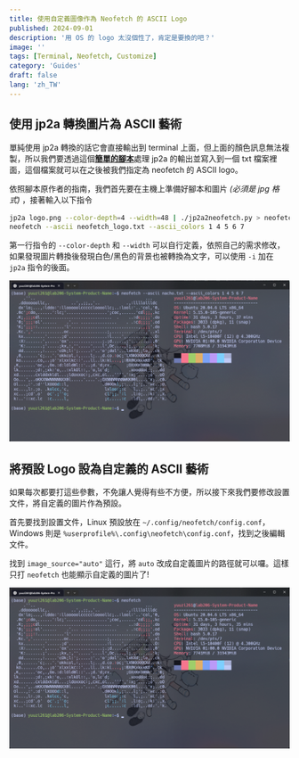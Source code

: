 ```yaml
---
title: 使用自定義圖像作為 Neofetch 的 ASCII Logo
published: 2024-09-01
description: '用 OS 的 logo 太沒個性了，肯定是要換的吧？'
image: ''
tags: [Terminal, Neofetch, Customize]
category: 'Guides'
draft: false 
lang: 'zh_TW'
---
```


## 使用 jp2a 轉換圖片為 ASCII 藝術

單純使用 jp2a 轉換的話它會直接輸出到 terminal 上面，但上面的顏色訊息無法複製，所以我們要透過這個[**簡單的腳本**](https://gist.github.com/OpenBagTwo/54f209cbe8abbd04b9d5b0b880b6a8a2)處理 jp2a 的輸出並寫入到一個 txt 檔案裡面，這個檔案就可以在之後被我們指定為 neofetch 的 ASCII logo。

依照腳本原作者的指南，我們首先要在主機上準備好腳本和圖片 _(必須是 jpg 格式)_ ，接著輸入以下指令

```bash
jp2a logo.png --color-depth=4 --width=48 | ./jp2a2neofetch.py > neofetch_logo.txt
neofetch --ascii neofetch_logo.txt --ascii_colors 1 4 5 6 7
```

第一行指令的 `--color-depth` 和 `--width` 可以自行定義，依照自己的需求修改，如果發現圖片轉換後發現白色/黑色的背景也被轉換為文字，可以使用 `-i` 加在 `jp2a` 指令的後面。

![](1.png)

## 將預設 Logo 設為自定義的 ASCII 藝術

如果每次都要打這些參數，不免讓人覺得有些不方便，所以接下來我們要修改設置文件，將自定義的圖片作為預設。

首先要找到設置文件，Linux 預設放在 `~/.config/neofetch/config.conf`，Windows 則是 `%userprofile%\.config\neofetch\config.conf`，找到之後編輯文件。

找到 `image_source="auto"` 這行，將 `auto` 改成自定義圖片的路徑就可以囉。這樣只打 `neofetch` 也能顯示自定義的圖片了!

![](2.png)

